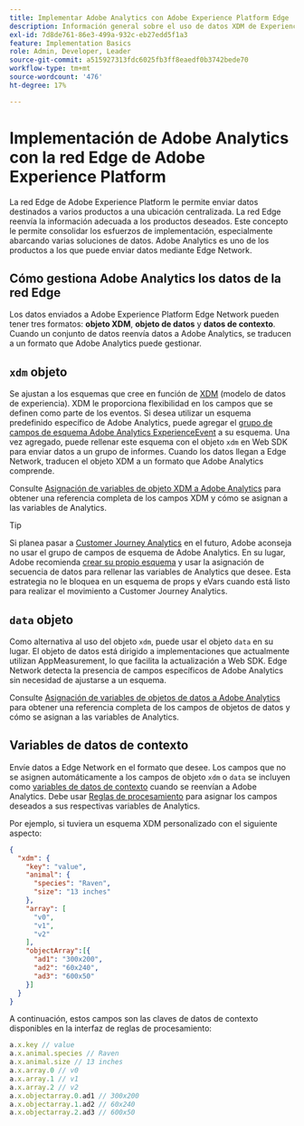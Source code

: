 ```yaml
---
title: Implementar Adobe Analytics con Adobe Experience Platform Edge
description: Información general sobre el uso de datos XDM de Experience Platform en Adobe Analytics
exl-id: 7d8de761-86e3-499a-932c-eb27edd5f1a3
feature: Implementation Basics
role: Admin, Developer, Leader
source-git-commit: a515927313fdc6025fb3ff8eaedf0b3742bede70
workflow-type: tm+mt
source-wordcount: '476'
ht-degree: 17%

---
```


# Implementación de Adobe Analytics con la red Edge de Adobe Experience Platform

La red Edge de Adobe Experience Platform le permite enviar datos destinados a varios productos a una ubicación centralizada. La red Edge reenvía la información adecuada a los productos deseados. Este concepto le permite consolidar los esfuerzos de implementación, especialmente abarcando varias soluciones de datos. Adobe Analytics es uno de los productos a los que puede enviar datos mediante Edge Network.

## Cómo gestiona Adobe Analytics los datos de la red Edge

Los datos enviados a Adobe Experience Platform Edge Network pueden tener tres formatos: **objeto XDM**, **objeto de datos** y **datos de contexto**. Cuando un conjunto de datos reenvía datos a Adobe Analytics, se traducen a un formato que Adobe Analytics puede gestionar.

## `xdm` objeto

Se ajustan a los esquemas que cree en función de [XDM](https://experienceleague.adobe.com/docs/experience-platform/xdm/home.html?lang=es) (modelo de datos de experiencia). XDM le proporciona flexibilidad en los campos que se definen como parte de los eventos. Si desea utilizar un esquema predefinido específico de Adobe Analytics, puede agregar el [grupo de campos de esquema Adobe Analytics ExperienceEvent](https://experienceleague.adobe.com/en/docs/experience-platform/xdm/field-groups/event/analytics-full-extension) a su esquema. Una vez agregado, puede rellenar este esquema con el objeto `xdm` en Web SDK para enviar datos a un grupo de informes. Cuando los datos llegan a Edge Network, traducen el objeto XDM a un formato que Adobe Analytics comprende.

Consulte [Asignación de variables de objeto XDM a Adobe Analytics](xdm-var-mapping.md) para obtener una referencia completa de los campos XDM y cómo se asignan a las variables de Analytics.

>[!TIP]
>
>Si planea pasar a [Customer Journey Analytics](https://experienceleague.adobe.com/en/docs/analytics-platform/using/cja-landing) en el futuro, Adobe aconseja no usar el grupo de campos de esquema de Adobe Analytics. En su lugar, Adobe recomienda [crear su propio esquema](https://experienceleague.adobe.com/en/docs/analytics-platform/using/compare-aa-cja/upgrade-to-cja/schema/cja-upgrade-schema-architect) y usar la asignación de secuencia de datos para rellenar las variables de Analytics que desee. Esta estrategia no le bloquea en un esquema de props y eVars cuando está listo para realizar el movimiento a Customer Journey Analytics.

## `data` objeto

Como alternativa al uso del objeto `xdm`, puede usar el objeto `data` en su lugar. El objeto de datos está dirigido a implementaciones que actualmente utilizan AppMeasurement, lo que facilita la actualización a Web SDK. Edge Network detecta la presencia de campos específicos de Adobe Analytics sin necesidad de ajustarse a un esquema.

Consulte [Asignación de variables de objetos de datos a Adobe Analytics](data-var-mapping.md) para obtener una referencia completa de los campos de objetos de datos y cómo se asignan a las variables de Analytics.

## Variables de datos de contexto

Envíe datos a Edge Network en el formato que desee. Los campos que no se asignen automáticamente a los campos de objeto `xdm` o `data` se incluyen como [variables de datos de contexto](/help/implement/vars/page-vars/contextdata.md) cuando se reenvían a Adobe Analytics. Debe usar [Reglas de procesamiento](/help/admin/admin/c-manage-report-suites/c-edit-report-suites/general/processing-rules/pr-overview.md) para asignar los campos deseados a sus respectivas variables de Analytics.

Por ejemplo, si tuviera un esquema XDM personalizado con el siguiente aspecto:

```json
{
  "xdm": {
    "key": "value",
    "animal": {
      "species": "Raven",
      "size": "13 inches"
    },
    "array": [
      "v0",
      "v1",
      "v2"
    ],
    "objectArray":[{
      "ad1": "300x200",
      "ad2": "60x240",
      "ad3": "600x50"
    }]
  }
}
```

A continuación, estos campos son las claves de datos de contexto disponibles en la interfaz de reglas de procesamiento:

```javascript
a.x.key // value
a.x.animal.species // Raven
a.x.animal.size // 13 inches
a.x.array.0 // v0
a.x.array.1 // v1
a.x.array.2 // v2
a.x.objectarray.0.ad1 // 300x200
a.x.objectarray.1.ad2 // 60x240
a.x.objectarray.2.ad3 // 600x50
```
